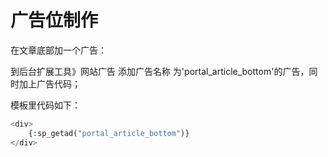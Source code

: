 # 广告位制作

在文章底部加一个广告：

到后台扩展工具》网站广告 添加广告名称 为'portal_article_bottom'的广告，同时加上广告代码；

模板里代码如下：
```php
<div>
    {:sp_getad("portal_article_bottom")}
</div>
```